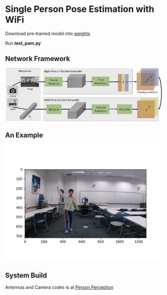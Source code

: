# Single Person Pose Estimation with WiFi

Download pre-trained model into [weights](https://drive.google.com/file/d/1VuEew_u5Nt49FVSwfNjQfVGOKazEVnVE/view?usp=sharing)

Run **test_pam.py**

## Network Framework

![](figs/network.jpg)

## An Example
![](figs/example.png)

## System Build 
Antennas and Camera codes is at [Person Perception](https://github.com/geekfeiw/wifiperson)
